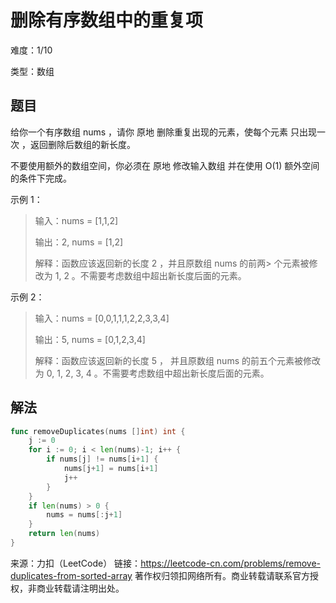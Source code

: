 # 删除有序数组中的重复项 

难度：1/10

类型：数组

## 题目
给你一个有序数组 nums ，请你 原地 删除重复出现的元素，使每个元素 只出现一次 ，返回删除后数组的新长度。

不要使用额外的数组空间，你必须在 原地 修改输入数组 并在使用 O(1) 额外空间的条件下完成。

示例 1：

> 输入：nums = [1,1,2]
> 
> 输出：2, nums = [1,2]
> 
> 解释：函数应该返回新的长度 2 ，并且原数组 nums 的前两> 个元素被修改为 1, 2 。不需要考虑数组中超出新长度后面的元素。


示例 2：

> 输入：nums = [0,0,1,1,1,2,2,3,3,4]
> 
> 输出：5, nums = [0,1,2,3,4]
> 
> 解释：函数应该返回新的长度 5 ， 并且原数组 nums 的前五个元素被修改为 0, 1, 2, 3, 4 。不需要考虑数组中超出新长度后面的元素。

## 解法
```go
func removeDuplicates(nums []int) int {
	j := 0
	for i := 0; i < len(nums)-1; i++ {
		if nums[j] != nums[i+1] {
			nums[j+1] = nums[i+1]
			j++
		}
	}
	if len(nums) > 0 {
		nums = nums[:j+1]
	}
	return len(nums)
}
```

来源：力扣（LeetCode）
链接：https://leetcode-cn.com/problems/remove-duplicates-from-sorted-array
著作权归领扣网络所有。商业转载请联系官方授权，非商业转载请注明出处。
